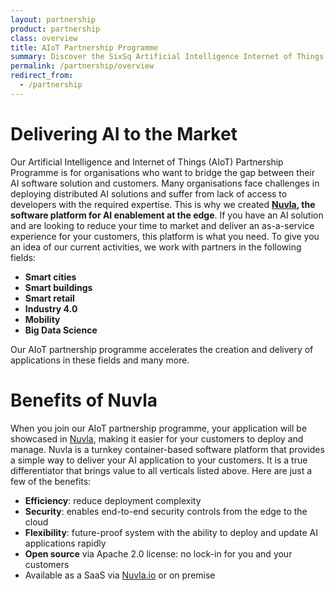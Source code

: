 ```yaml
---
layout: partnership
product: partnership
class: overview
title: AIoT Partnership Programme
summary: Discover the SixSq Artificial Intelligence Internet of Things partnership programme.
permalink: /partnership/overview
redirect_from:
  - /partnership
---
```


Delivering AI to the Market
====

Our Artificial Intelligence and Internet of Things (AIoT) Partnership Programme is for organisations who want to bridge the gap between their AI software solution and customers. Many organisations face challenges in deploying distributed AI solutions and suffer from lack of access to developers with the required expertise. This is why we created **[Nuvla](/nuvla), the software platform for AI enablement at the edge**.
If you have an AI solution and are looking to reduce your time to market and deliver an as-a-service experience for your customers, this platform is what you need.  To give you an idea of our current activities, we work with partners in the following fields:

* **Smart cities**
* **Smart buildings**
* **Smart retail**
* **Industry 4.0**
* **Mobility**
* **Big Data Science**

Our AIoT partnership programme accelerates the creation and delivery of applications in these fields and many more.

Benefits of Nuvla 
====

When you join our AIoT partnership programme, your application will be showcased in [Nuvla](https://nuvla.io/ui/apps), making it easier for your customers to deploy and manage. Nuvla is a turnkey container-based software platform that provides a simple way to deliver your AI application to your customers. It is a true differentiator that brings value to all verticals listed above. Here are just a few of the benefits:

* **Efficiency**: reduce deployment complexity
* **Security**: enables end-to-end security controls from the edge to the cloud
* **Flexibility**: future-proof system with the ability to deploy and update AI applications rapidly
* **Open source** via Apache 2.0 license: no lock-in for you and your customers
* Available as a SaaS via [Nuvla.io](https://nuvla.io) or on premise 
